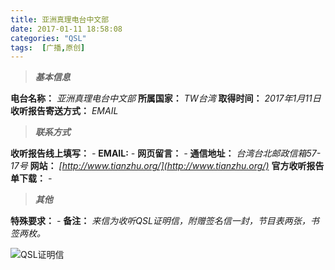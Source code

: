 ```yaml
---
title: 亚洲真理电台中文部
date: 2017-01-11 18:58:08
categories: "QSL"
tags:  [广播,原创]
---
```

> ***基本信息***

**电台名称：** *亚洲真理电台中文部*
**所属国家：** *TW台湾*
**取得时间：** *2017年1月11日*
**收听报告寄送方式：** *EMAIL*

<!--more-->

> ***联系方式***

**收听报告线上填写：** *-*
**EMAIL:** *-*
**网页留言：** *-*
**通信地址：** *台湾台北邮政信箱57-17号*
**网站：** *[http://www.tianzhu.org/](http://www.tianzhu.org/)*
**官方收听报告单下载：** *-*

> ***其他***

**特殊要求：** *-*
**备注：** *来信为收听QSL证明信，附赠签名信一封，节目表两张，书签两枚。*

![QSL证明信](https://cdn-image.ibcl.us/QSL-RVA_20170111/1.jpg "QSL正面")